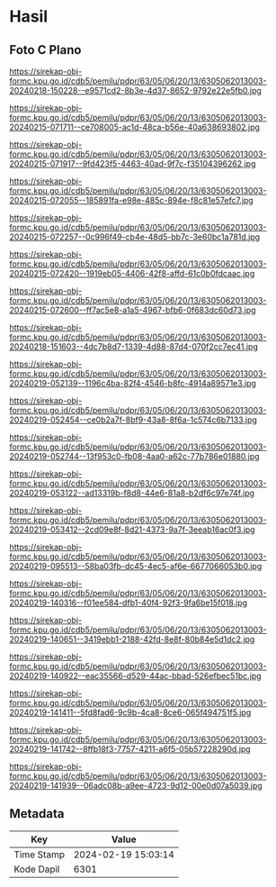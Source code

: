 # Hasil

## Foto C Plano

https://sirekap-obj-formc.kpu.go.id/cdb5/pemilu/pdpr/63/05/06/20/13/6305062013003-20240218-150228--e9571cd2-8b3e-4d37-8652-9792e22e5fb0.jpg

https://sirekap-obj-formc.kpu.go.id/cdb5/pemilu/pdpr/63/05/06/20/13/6305062013003-20240215-071711--ce708005-ac1d-48ca-b56e-40a638693802.jpg

https://sirekap-obj-formc.kpu.go.id/cdb5/pemilu/pdpr/63/05/06/20/13/6305062013003-20240215-071917--9fd423f5-4463-40ad-9f7c-f35104396262.jpg

https://sirekap-obj-formc.kpu.go.id/cdb5/pemilu/pdpr/63/05/06/20/13/6305062013003-20240215-072055--185891fa-e98e-485c-894e-f8c81e57efc7.jpg

https://sirekap-obj-formc.kpu.go.id/cdb5/pemilu/pdpr/63/05/06/20/13/6305062013003-20240215-072257--0c996f49-cb4e-48d5-bb7c-3e60bc1a781d.jpg

https://sirekap-obj-formc.kpu.go.id/cdb5/pemilu/pdpr/63/05/06/20/13/6305062013003-20240215-072420--1919eb05-4406-42f8-affd-61c0b0fdcaac.jpg

https://sirekap-obj-formc.kpu.go.id/cdb5/pemilu/pdpr/63/05/06/20/13/6305062013003-20240215-072600--ff7ac5e8-a1a5-4967-bfb6-0f683dc60d73.jpg

https://sirekap-obj-formc.kpu.go.id/cdb5/pemilu/pdpr/63/05/06/20/13/6305062013003-20240218-151603--4dc7b8d7-1339-4d88-87d4-070f2cc7ec41.jpg

https://sirekap-obj-formc.kpu.go.id/cdb5/pemilu/pdpr/63/05/06/20/13/6305062013003-20240219-052139--1196c4ba-82f4-4546-b8fc-4914a89571e3.jpg

https://sirekap-obj-formc.kpu.go.id/cdb5/pemilu/pdpr/63/05/06/20/13/6305062013003-20240219-052454--ce0b2a7f-8bf9-43a8-8f6a-1c574c6b7133.jpg

https://sirekap-obj-formc.kpu.go.id/cdb5/pemilu/pdpr/63/05/06/20/13/6305062013003-20240219-052744--13f953c0-fb08-4aa0-a62c-77b786e01880.jpg

https://sirekap-obj-formc.kpu.go.id/cdb5/pemilu/pdpr/63/05/06/20/13/6305062013003-20240219-053122--ad13319b-f8d8-44e6-81a8-b2df6c97e74f.jpg

https://sirekap-obj-formc.kpu.go.id/cdb5/pemilu/pdpr/63/05/06/20/13/6305062013003-20240219-053412--2cd09e8f-8d21-4373-9a7f-3eeab16ac0f3.jpg

https://sirekap-obj-formc.kpu.go.id/cdb5/pemilu/pdpr/63/05/06/20/13/6305062013003-20240219-095513--58ba03fb-dc45-4ec5-af6e-6677066053b0.jpg

https://sirekap-obj-formc.kpu.go.id/cdb5/pemilu/pdpr/63/05/06/20/13/6305062013003-20240219-140316--f01ee584-dfb1-40f4-92f3-9fa6be15f018.jpg

https://sirekap-obj-formc.kpu.go.id/cdb5/pemilu/pdpr/63/05/06/20/13/6305062013003-20240219-140651--3419ebb1-2188-42fd-8e8f-80b84e5d1dc2.jpg

https://sirekap-obj-formc.kpu.go.id/cdb5/pemilu/pdpr/63/05/06/20/13/6305062013003-20240219-140922--eac35566-d529-44ac-bbad-526efbec51bc.jpg

https://sirekap-obj-formc.kpu.go.id/cdb5/pemilu/pdpr/63/05/06/20/13/6305062013003-20240219-141411--5fd8fad6-9c9b-4ca8-8ce6-065f494751f5.jpg

https://sirekap-obj-formc.kpu.go.id/cdb5/pemilu/pdpr/63/05/06/20/13/6305062013003-20240219-141742--8ffb18f3-7757-4211-a6f5-05b57228290d.jpg

https://sirekap-obj-formc.kpu.go.id/cdb5/pemilu/pdpr/63/05/06/20/13/6305062013003-20240219-141939--06adc08b-a9ee-4723-9d12-00e0d07a5039.jpg


## Metadata

| Key        | Value               |
| ---------- | ------------------- |
| Time Stamp | 2024-02-19 15:03:14 |
| Kode Dapil | 6301                |



